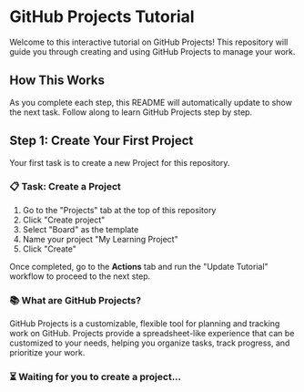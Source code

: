 # GitHub Projects Tutorial

Welcome to this interactive tutorial on GitHub Projects! This repository will guide you through creating and using GitHub Projects to manage your work.

## How This Works
As you complete each step, this README will automatically update to show the next task. Follow along to learn GitHub Projects step by step.

## Step 1: Create Your First Project
Your first task is to create a new Project for this repository.

### 📋 Task: Create a Project
1. Go to the "Projects" tab at the top of this repository
2. Click "Create project"
3. Select "Board" as the template
4. Name your project "My Learning Project"
5. Click "Create"

Once completed, go to the **Actions** tab and run the "Update Tutorial" workflow to proceed to the next step.

### 📚 What are GitHub Projects?
GitHub Projects is a customizable, flexible tool for planning and tracking work on GitHub. Projects provide a spreadsheet-like experience that can be customized to your needs, helping you organize tasks, track progress, and prioritize your work.

### ⏳ Waiting for you to create a project...

<!-- STEP: 1 -->